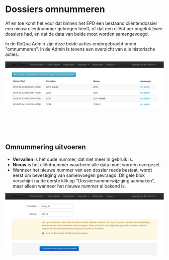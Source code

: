 # Dossiers omnummeren

Af en toe komt het voor dat binnen het EPD een bestaand cliëntendossier een nieuw clientnummer gekregen heeft, of dat een cliënt per ongeluk twee dossiers had, en dat de data van beide moet worden samengevoegd.

In de RoQua Admin zijn deze beide acties ondergebracht onder "omnummeren". In de Admin is tevens een overzicht van alle historische acties.

<div style="height: 230px; overflow: hidden">
  <img src="/assets/images/screenshots/admin_dossier_epd_id_changes_index.png" />
</div>

## Omnummering uitvoeren


<ul>
  <li><strong>Vervallen</strong> is het oude nummer, dat niet meer in gebruik is.</li>
  <li><strong>Nieuw</strong> is het cliëntnummer waarheen alle data moet worden overgezet.</li>
  <li>Wanneer het nieuwe nummer van een dossier reeds bestaat, wordt eerst om bevestiging van samenvoegen gevraagd. Dit gele blok verschijnt na de eerste klik op "Dossiernummerwijziging aanmaken", maar alleen wanneer het nieuwe nummer al bekend is.</li>
</ul>

<img src="/assets/images/screenshots/admin_dossier_epd_id_changes_merge_confirmation.png" />
